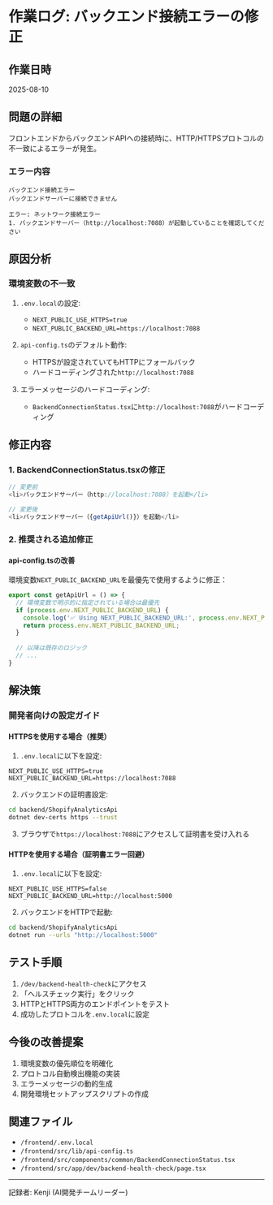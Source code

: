 # 作業ログ: バックエンド接続エラーの修正

## 作業日時
2025-08-10

## 問題の詳細
フロントエンドからバックエンドAPIへの接続時に、HTTP/HTTPSプロトコルの不一致によるエラーが発生。

### エラー内容
```
バックエンド接続エラー
バックエンドサーバーに接続できません

エラー: ネットワーク接続エラー
1. バックエンドサーバー（http://localhost:7088）が起動していることを確認してください
```

## 原因分析

### 環境変数の不一致
1. `.env.local`の設定:
   - `NEXT_PUBLIC_USE_HTTPS=true`
   - `NEXT_PUBLIC_BACKEND_URL=https://localhost:7088`

2. `api-config.ts`のデフォルト動作:
   - HTTPSが設定されていてもHTTPにフォールバック
   - ハードコーディングされた`http://localhost:7088`

3. エラーメッセージのハードコーディング:
   - `BackendConnectionStatus.tsx`に`http://localhost:7088`がハードコーディング

## 修正内容

### 1. BackendConnectionStatus.tsxの修正
```typescript
// 変更前
<li>バックエンドサーバー（http://localhost:7088）を起動</li>

// 変更後
<li>バックエンドサーバー（{getApiUrl()}）を起動</li>
```

### 2. 推奨される追加修正

#### api-config.tsの改善
環境変数`NEXT_PUBLIC_BACKEND_URL`を最優先で使用するように修正：

```typescript
export const getApiUrl = () => {
  // 環境変数で明示的に指定されている場合は最優先
  if (process.env.NEXT_PUBLIC_BACKEND_URL) {
    console.log('✅ Using NEXT_PUBLIC_BACKEND_URL:', process.env.NEXT_PUBLIC_BACKEND_URL);
    return process.env.NEXT_PUBLIC_BACKEND_URL;
  }
  
  // 以降は既存のロジック
  // ...
}
```

## 解決策

### 開発者向けの設定ガイド

#### HTTPSを使用する場合（推奨）
1. `.env.local`に以下を設定:
```env
NEXT_PUBLIC_USE_HTTPS=true
NEXT_PUBLIC_BACKEND_URL=https://localhost:7088
```

2. バックエンドの証明書設定:
```bash
cd backend/ShopifyAnalyticsApi
dotnet dev-certs https --trust
```

3. ブラウザで`https://localhost:7088`にアクセスして証明書を受け入れる

#### HTTPを使用する場合（証明書エラー回避）
1. `.env.local`に以下を設定:
```env
NEXT_PUBLIC_USE_HTTPS=false
NEXT_PUBLIC_BACKEND_URL=http://localhost:5000
```

2. バックエンドをHTTPで起動:
```bash
cd backend/ShopifyAnalyticsApi
dotnet run --urls "http://localhost:5000"
```

## テスト手順
1. `/dev/backend-health-check`にアクセス
2. 「ヘルスチェック実行」をクリック
3. HTTPとHTTPS両方のエンドポイントをテスト
4. 成功したプロトコルを`.env.local`に設定

## 今後の改善提案
1. 環境変数の優先順位を明確化
2. プロトコル自動検出機能の実装
3. エラーメッセージの動的生成
4. 開発環境セットアップスクリプトの作成

## 関連ファイル
- `/frontend/.env.local`
- `/frontend/src/lib/api-config.ts`
- `/frontend/src/components/common/BackendConnectionStatus.tsx`
- `/frontend/src/app/dev/backend-health-check/page.tsx`

---
記録者: Kenji (AI開発チームリーダー)